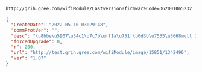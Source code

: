 `http://grih.gree.com/wifiModule/Lastversion?firmwareCode=362001065232`

```json
{
  "CreateDate": "2022-05-10 03:29:48",
  "commProtVer": "",
  "desc": "\u8bbe\u5907\u54c1\u7c7b\uff1a\u751f\u6d3b\u7535\u5668mqtt 3\u671f\u901a\u7528\u56fa\u4ef6\r\n\u5347\u7ea7\u539f\u56e0\uff1a\u5347\u7ea7\u81f3\u6700\u65b0\u9001\u6d4b\u7248\u672c\r\n\u8d1f\u8d23\u4eba\uff1a\u664f\u7ae0\u7ae0",
  "forcedUpgrade": 0,
  "r": 200,
  "url": "http://test.grih.gree.com/wifiModule/image/15851/1342496",
  "ver": "1.07"
}
```